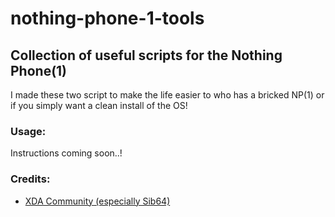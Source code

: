 # nothing-phone-1-tools

## Collection of useful scripts for the Nothing Phone(1)

I made these two script to make the life easier to who has a bricked NP(1) or if you simply want a clean install of the OS!

### Usage:

Instructions coming soon..!

### Credits:

- [XDA Community (especially Sib64)](https://forum.xda-developers.com/t/phone-1-rom-ota-nothing-os-repo-of-nothing-os-update-04-08-2022.4464039/)
